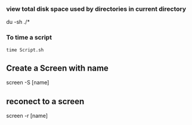 ### view total disk space used by directories in current directory
du -sh ./*   

### To time a script 
`time Script.sh`

## Create a Screen with name
screen -S [name]

## reconect to a screen 
screen -r [name]

